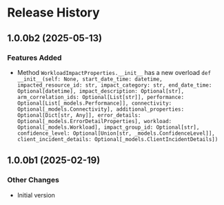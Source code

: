 # Release History

## 1.0.0b2 (2025-05-13)

### Features Added

  - Method `WorkloadImpactProperties.__init__` has a new overload `def __init__(self: None, start_date_time: datetime, impacted_resource_id: str, impact_category: str, end_date_time: Optional[datetime], impact_description: Optional[str], arm_correlation_ids: Optional[List[str]], performance: Optional[List[_models.Performance]], connectivity: Optional[_models.Connectivity], additional_properties: Optional[Dict[str, Any]], error_details: Optional[_models.ErrorDetailProperties], workload: Optional[_models.Workload], impact_group_id: Optional[str], confidence_level: Optional[Union[str, _models.ConfidenceLevel]], client_incident_details: Optional[_models.ClientIncidentDetails])`

## 1.0.0b1 (2025-02-19)

### Other Changes

  - Initial version
